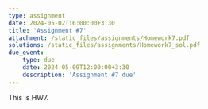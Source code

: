 ```yaml
---
type: assignment
date: 2024-05-02T16:00:00+3:30
title: 'Assignment #7'
attachment: /static_files/assignments/Homework7.pdf
solutions: /static_files/assignments/Homework7_sol.pdf
due_event: 
    type: due
    date: 2024-05-09T12:00:00+3:30
    description: 'Assignment #7 due'
---
```

This is HW7.

